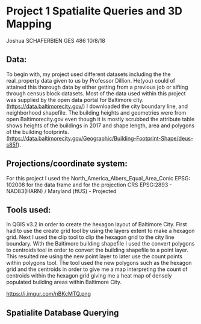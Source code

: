 # Project 1  Spatialite Queries and 3D Mapping

 Joshua SCHAFERBIEN   GES 486 10/8/18

## Data:

To begin with, my project used different datasets including the the real_property data given to us by Professor Dillion. He(you) could of attained this thorough data by either getting from a previous job or sifting through census block datasets.
Most of the data used within this project was supplied by the open data portal for Baltimore city.(https://data.baltimorecity.gov/) I downloaded the city boundary line, and neighborhood shapefile. The building heights and geometries were from open Baltimorecity.gov even though it is mostly scrubbed the attribute table shows heights of the buildings in 2017 and shape length, area and polygons of the building footprints. (https://data.baltimorecity.gov/Geographic/Building-Footprint-Shape/deus-s85f).

## Projections/coordinate system:

For this project I used the North_America_Albers_Equal_Area_Conic EPSG: 102008 for the data frame and for the projection
CRS
EPSG:2893 - NAD83(HARN) / Maryland (ftUS) - Projected



## Tools used:
In QGIS v3.2 in order to create the hexagon layout of Baltimore City. First had to use the create grid tool by using the layers extent to make a hexagon grid. Next I used the clip tool to clip the hexagon grid to the city line boundary. With the Baltimore building shapefile I used the convert polygons to centroids tool in order to convert the building shapefile to a point layer. This resulted me using the new point layer to later use the count points within polygons tool. The tool used the new polygons such as the hexagon grid and the centroids in order to give me a map interpreting the count of centroids within the hexagon grid giving me a heat map of densely populated building areas within Baltimore City.

https://i.imgur.com/nBKcMTQ.png

## Spatialite Database Querying
